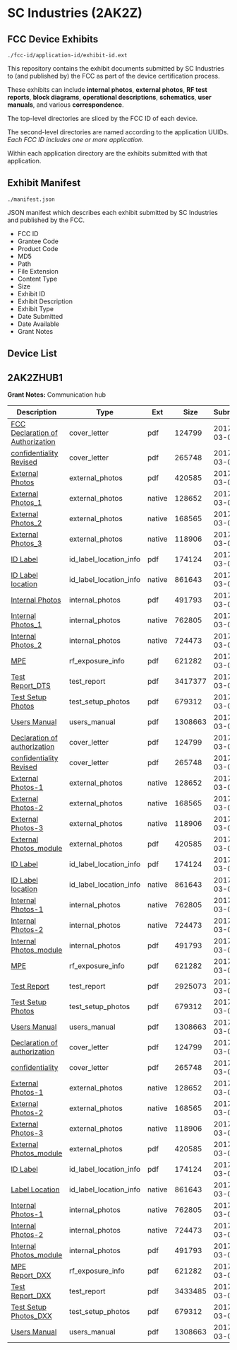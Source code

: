 # SC Industries (2AK2Z)
## FCC Device Exhibits

```
./fcc-id/application-id/exhibit-id.ext
```

This repository contains the exhibit documents submitted by SC Industries to (and published by) the FCC as part of the device certification process.

These exhibits can include **internal photos**, **external photos**, **RF test reports**, **block diagrams**, **operational descriptions**, **schematics**, **user manuals**, and various **correspondence**.

The top-level directories are sliced by the FCC ID of each device.

The second-level directories are named according to the application UUIDs. *Each FCC ID includes one or more application.*

Within each application directory are the exhibits submitted with that application. 

## Exhibit Manifest

```
./manifest.json
```

JSON manifest which describes each exhibit submitted by SC Industries and published by the FCC.

- FCC ID
- Grantee Code
- Product Code
- MD5
- Path
- File Extension
- Content Type
- Size
- Exhibit ID
- Exhibit Description
- Exhibit Type
- Date Submitted
- Date Available
- Grant Notes

## Device List
## 2AK2ZHUB1
**Grant Notes:** Communication hub

| Description | Type | Ext | Size | Submitted | Available |
| ----------- | ---- | --- | ---- | --------- | --------- |
| [FCC Declaration of Authorization](2AK2ZHUB1/367506d46d91e1cb09c3a995fed5a73c/3305876.pdf) | cover_letter | pdf | 124799 | 2017-03-07 | 2017-03-14 |
| [confidentiality Revised](2AK2ZHUB1/367506d46d91e1cb09c3a995fed5a73c/3309763.pdf) | cover_letter | pdf | 265748 | 2017-03-09 | 2017-03-14 |
| [External Photos](2AK2ZHUB1/367506d46d91e1cb09c3a995fed5a73c/3305888.pdf) | external_photos | pdf | 420585 | 2017-03-07 | 2017-05-16 |
| [External Photos_1](2AK2ZHUB1/367506d46d91e1cb09c3a995fed5a73c/3305878.native) | external_photos | native | 128652 | 2017-03-07 | 2017-05-16 |
| [External Photos_2](2AK2ZHUB1/367506d46d91e1cb09c3a995fed5a73c/3305879.native) | external_photos | native | 168565 | 2017-03-07 | 2017-05-16 |
| [External Photos_3](2AK2ZHUB1/367506d46d91e1cb09c3a995fed5a73c/3305880.native) | external_photos | native | 118906 | 2017-03-07 | 2017-05-16 |
| [ID Label](2AK2ZHUB1/367506d46d91e1cb09c3a995fed5a73c/3305885.pdf) | id_label_location_info | pdf | 174124 | 2017-03-07 | 2017-03-14 |
| [ID Label location](2AK2ZHUB1/367506d46d91e1cb09c3a995fed5a73c/3309762.native) | id_label_location_info | native | 861643 | 2017-03-09 | 2017-03-14 |
| [Internal Photos](2AK2ZHUB1/367506d46d91e1cb09c3a995fed5a73c/3305889.pdf) | internal_photos | pdf | 491793 | 2017-03-07 | 2017-05-16 |
| [Internal Photos_1](2AK2ZHUB1/367506d46d91e1cb09c3a995fed5a73c/3305881.native) | internal_photos | native | 762805 | 2017-03-07 | 2017-05-16 |
| [Internal Photos_2](2AK2ZHUB1/367506d46d91e1cb09c3a995fed5a73c/3305882.native) | internal_photos | native | 724473 | 2017-03-07 | 2017-05-16 |
| [MPE](2AK2ZHUB1/367506d46d91e1cb09c3a995fed5a73c/3305875.pdf) | rf_exposure_info | pdf | 621282 | 2017-03-07 | 2017-03-14 |
| [Test Report_DTS](2AK2ZHUB1/367506d46d91e1cb09c3a995fed5a73c/3305919.pdf) | test_report | pdf | 3417377 | 2017-03-07 | 2017-03-14 |
| [Test Setup Photos](2AK2ZHUB1/367506d46d91e1cb09c3a995fed5a73c/3305890.pdf) | test_setup_photos | pdf | 679312 | 2017-03-07 | 2017-05-16 |
| [Users Manual](2AK2ZHUB1/367506d46d91e1cb09c3a995fed5a73c/3305887.pdf) | users_manual | pdf | 1308663 | 2017-03-07 | 2017-05-16 |
| [Declaration of authorization](2AK2ZHUB1/b8039800680e0a3caa422cd47e0db989/3305876.pdf) | cover_letter | pdf | 124799 | 2017-03-07 | 2017-03-14 |
| [confidentiality Revised](2AK2ZHUB1/b8039800680e0a3caa422cd47e0db989/3309763.pdf) | cover_letter | pdf | 265748 | 2017-03-09 | 2017-03-14 |
| [External Photos-1](2AK2ZHUB1/b8039800680e0a3caa422cd47e0db989/3305878.native) | external_photos | native | 128652 | 2017-03-07 | 2017-05-16 |
| [External Photos-2](2AK2ZHUB1/b8039800680e0a3caa422cd47e0db989/3305879.native) | external_photos | native | 168565 | 2017-03-07 | 2017-05-16 |
| [External Photos-3](2AK2ZHUB1/b8039800680e0a3caa422cd47e0db989/3305880.native) | external_photos | native | 118906 | 2017-03-07 | 2017-05-16 |
| [External Photos_module](2AK2ZHUB1/b8039800680e0a3caa422cd47e0db989/3305888.pdf) | external_photos | pdf | 420585 | 2017-03-07 | 2017-05-16 |
| [ID Label](2AK2ZHUB1/b8039800680e0a3caa422cd47e0db989/3305885.pdf) | id_label_location_info | pdf | 174124 | 2017-03-07 | 2017-03-14 |
| [ID Label location](2AK2ZHUB1/b8039800680e0a3caa422cd47e0db989/3309762.native) | id_label_location_info | native | 861643 | 2017-03-09 | 2017-03-14 |
| [Internal Photos-1](2AK2ZHUB1/b8039800680e0a3caa422cd47e0db989/3305881.native) | internal_photos | native | 762805 | 2017-03-07 | 2017-05-16 |
| [Internal Photos-2](2AK2ZHUB1/b8039800680e0a3caa422cd47e0db989/3305882.native) | internal_photos | native | 724473 | 2017-03-07 | 2017-05-16 |
| [Internal Photos_module](2AK2ZHUB1/b8039800680e0a3caa422cd47e0db989/3305889.pdf) | internal_photos | pdf | 491793 | 2017-03-07 | 2017-05-16 |
| [MPE](2AK2ZHUB1/b8039800680e0a3caa422cd47e0db989/3305875.pdf) | rf_exposure_info | pdf | 621282 | 2017-03-07 | 2017-03-14 |
| [Test Report](2AK2ZHUB1/b8039800680e0a3caa422cd47e0db989/3305893.pdf) | test_report | pdf | 2925073 | 2017-03-07 | 2017-03-14 |
| [Test Setup Photos](2AK2ZHUB1/b8039800680e0a3caa422cd47e0db989/3305890.pdf) | test_setup_photos | pdf | 679312 | 2017-03-07 | 2017-05-16 |
| [Users Manual](2AK2ZHUB1/b8039800680e0a3caa422cd47e0db989/3305887.pdf) | users_manual | pdf | 1308663 | 2017-03-07 | 2017-05-16 |
| [Declaration of authorization](2AK2ZHUB1/716c98c1d1debd9601ef06f4ea9571e0/3305876.pdf) | cover_letter | pdf | 124799 | 2017-03-07 | 2017-03-14 |
| [confidentiality](2AK2ZHUB1/716c98c1d1debd9601ef06f4ea9571e0/3309763.pdf) | cover_letter | pdf | 265748 | 2017-03-09 | 2017-03-14 |
| [External Photos-1](2AK2ZHUB1/716c98c1d1debd9601ef06f4ea9571e0/3305878.native) | external_photos | native | 128652 | 2017-03-07 | 2017-05-16 |
| [External Photos-2](2AK2ZHUB1/716c98c1d1debd9601ef06f4ea9571e0/3305879.native) | external_photos | native | 168565 | 2017-03-07 | 2017-05-16 |
| [External Photos-3](2AK2ZHUB1/716c98c1d1debd9601ef06f4ea9571e0/3305880.native) | external_photos | native | 118906 | 2017-03-07 | 2017-05-16 |
| [External Photos_module](2AK2ZHUB1/716c98c1d1debd9601ef06f4ea9571e0/3305888.pdf) | external_photos | pdf | 420585 | 2017-03-07 | 2017-05-16 |
| [ID Label](2AK2ZHUB1/716c98c1d1debd9601ef06f4ea9571e0/3305885.pdf) | id_label_location_info | pdf | 174124 | 2017-03-07 | 2017-03-14 |
| [Label Location](2AK2ZHUB1/716c98c1d1debd9601ef06f4ea9571e0/3309762.native) | id_label_location_info | native | 861643 | 2017-03-09 | 2017-03-14 |
| [Internal Photos-1](2AK2ZHUB1/716c98c1d1debd9601ef06f4ea9571e0/3305881.native) | internal_photos | native | 762805 | 2017-03-07 | 2017-05-16 |
| [Internal Photos-2](2AK2ZHUB1/716c98c1d1debd9601ef06f4ea9571e0/3305882.native) | internal_photos | native | 724473 | 2017-03-07 | 2017-05-16 |
| [Internal Photos_module](2AK2ZHUB1/716c98c1d1debd9601ef06f4ea9571e0/3305889.pdf) | internal_photos | pdf | 491793 | 2017-03-07 | 2017-05-16 |
| [MPE Report_DXX](2AK2ZHUB1/716c98c1d1debd9601ef06f4ea9571e0/3305875.pdf) | rf_exposure_info | pdf | 621282 | 2017-03-07 | 2017-03-14 |
| [Test Report_DXX](2AK2ZHUB1/716c98c1d1debd9601ef06f4ea9571e0/3305874.pdf) | test_report | pdf | 3433485 | 2017-03-07 | 2017-03-14 |
| [Test Setup Photos_DXX](2AK2ZHUB1/716c98c1d1debd9601ef06f4ea9571e0/3305890.pdf) | test_setup_photos | pdf | 679312 | 2017-03-07 | 2017-05-16 |
| [Users Manual](2AK2ZHUB1/716c98c1d1debd9601ef06f4ea9571e0/3305887.pdf) | users_manual | pdf | 1308663 | 2017-03-07 | 2017-05-16 |
